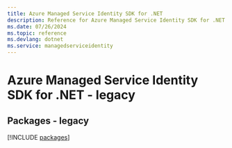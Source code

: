 ```yaml
---
title: Azure Managed Service Identity SDK for .NET
description: Reference for Azure Managed Service Identity SDK for .NET
ms.date: 07/26/2024
ms.topic: reference
ms.devlang: dotnet
ms.service: managedserviceidentity
---
```

# Azure Managed Service Identity SDK for .NET - legacy
## Packages - legacy
[!INCLUDE [packages](managed-service-identity-index.md)]